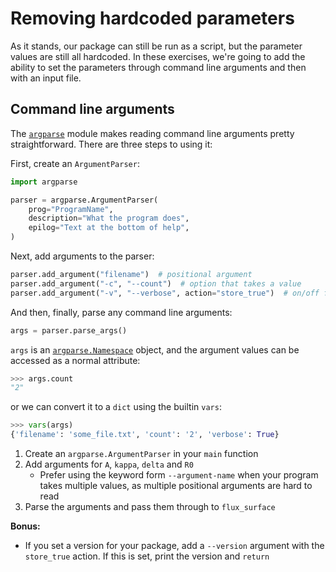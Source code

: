 Removing hardcoded parameters
=============================

As it stands, our package can still be run as a script, but the
parameter values are still all hardcoded. In these exercises, we're
going to add the ability to set the parameters through command line
arguments and then with an input file.

Command line arguments
----------------------

The [`argparse`][argparse] module makes reading command line arguments
pretty straightforward. There are three steps to using it:

First, create an `ArgumentParser`:

```python
import argparse

parser = argparse.ArgumentParser(
    prog="ProgramName",
    description="What the program does",
    epilog="Text at the bottom of help",
)
```

Next, add arguments to the parser:

```python
parser.add_argument("filename")  # positional argument
parser.add_argument("-c", "--count")  # option that takes a value
parser.add_argument("-v", "--verbose", action="store_true")  # on/off flag
```

And then, finally, parse any command line arguments:

```python
args = parser.parse_args()
```

`args` is an [`argparse.Namespace`][namespace] object, and the
argument values can be accessed as a normal attribute:

```python
>>> args.count
"2"
```

or we can convert it to a `dict` using the builtin `vars`:

```python
>>> vars(args)
{'filename': 'some_file.txt', 'count': '2', 'verbose': True}
```

1. Create an `argparse.ArgumentParser` in your `main` function
2. Add arguments for `A`, `kappa`, `delta` and `R0`
   - Prefer using the keyword form `--argument-name` when your program
     takes multiple values, as multiple positional arguments are hard
     to read
3. Parse the arguments and pass them through to `flux_surface`

**Bonus:**

- If you set a version for your package, add a `--version` argument
  with the `store_true` action. If this is set, print the version and
  `return`

[argparse]: https://docs.python.org/3/library/argparse.html
[namespace]: https://docs.python.org/3/library/argparse.html#argparse.Namespace
